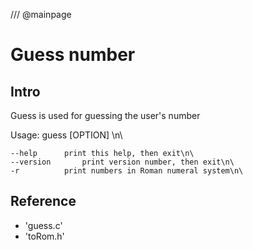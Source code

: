 /// @mainpage
# Guess number

## Intro
Guess is used for guessing the user's number

Usage: guess [OPTION] \n\

    --help		print this help, then exit\n\
    --version		print version number, then exit\n\
    -r          print numbers in Roman numeral system\n\



## Reference
 * 'guess.c'
 * 'toRom.h'
